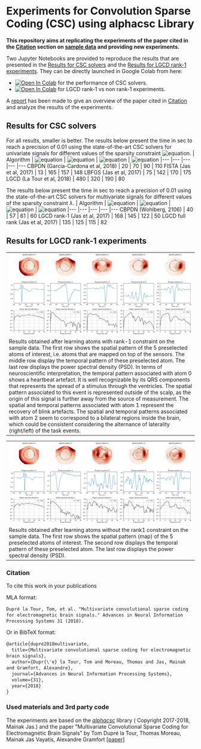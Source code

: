 # Experiments for Convolution Sparse Coding (CSC) using alphacsc Library

__This repository aims at replicating the experiments of the paper cited in the [Citation](#citation) section on [sample data](https://mne.tools/dev/generated/mne.datasets.sample.data_path.html) and providing new experiments.__

Two Jupyter Notebooks are provided to reproduce the results that are presented in the [Results for CSC solvers](#results-for-csc-solvers) and the [Results for LGCD rank-1 experiments](#Results-for-LGCD-rank-1-experiments). They can be directly launched in Google Colab from here:
- <a href="https://colab.research.google.com/github/dinalzein/CSC/blob/main/comparison_of_CSC_solvers.ipynb" target="_parent"><img src="https://colab.research.google.com/assets/colab-badge.svg" alt="Open In Colab"/></a> for the performance of CSC solvers.  
- <a href="https://colab.research.google.com/github/dinalzein/CSC/blob/main/LGCD_rank1_experiments.ipynb" target="_parent"><img src="https://colab.research.google.com/assets/colab-badge.svg" alt="Open In Colab"/></a> for LGCD rank-1 vs non rank-1 experiments.


A [report](./report.pdf) has been made to give an overview of the paper cited in [Citation](#citation) and analyze the results of the experiments.




## Results for CSC solvers
For all results, smaller is better.
The results below present the time in sec to reach a precision of 0.01 using the state-of-the-art CSC solvers for univariate signals for different values of the sparsity constraint ![equation](https://latex.codecogs.com/svg.image?%5Clambda).
| Algorithm                                 | ![equation](https://latex.codecogs.com/svg.image?%5Clambda%20=0.3) | ![equation](https://latex.codecogs.com/svg.image?%5Clambda%20=%201.)  | ![equation](https://latex.codecogs.com/svg.image?%5Clambda%20=%203.)   | ![equation](https://latex.codecogs.com/svg.image?%5Clambda%20=10.)
|---                                        |---    |---    |---    |---
CBPDN (Garcia-Cardona et al, 2018)          | 20    | 70    | 90    | 110
FISTA (Jas et al, 2017)                     | 13    | 165   | 157   | 148
LBFGS (Jas et al, 2017)                     | 75    | 142   | 170   | 175
LGCD  (La Tour et al, 2018)                 | 480   | 320   | 190   | 80

The results below present the time in sec to reach a precision of 0.01 using the state-of-the-art CSC solvers for multivariate signals for different values of the sparsity constraint $\lambda$.
| Algorithm                                 | ![equation](https://latex.codecogs.com/svg.image?%5Clambda%20=0.3) | ![equation](https://latex.codecogs.com/svg.image?%5Clambda%20=%201.)  | ![equation](https://latex.codecogs.com/svg.image?%5Clambda%20=%203.)   | ![equation](https://latex.codecogs.com/svg.image?%5Clambda%20=10.)
|---                                        |---    |---    |---    |---
CBPDN (Wohlberg, 2106)                      | 40    | 57    | 61    | 60
LGCD rank-1 (Jas et al, 2017)               | 168   | 145   | 122   | 50
LGCD full rank (Jas et al, 2017)            | 135   | 125   | 115   | 82



## Results for LGCD rank-1 experiments

<table style="width:100%; table-layout:fixed;">
	<tr>
		<td><img width="100%" src="image/LGCD_rank1.png"></td>
	</tr>
	<tr>
		<td> Results obtained after learning atoms with rank-1 constraint on the sample data. The first row shows the spatial pattern of the 5 preselected atoms of interest, i.e. atoms that are mapped on top of the sensors. The middle row display the temporal pattern of these preselected atom. The last row displays the power spectral density (PSD). In terms of neuroscientific interpretation, the temporal pattern associated with atom 0 shows a heartbeat artefact. It is well recognizable by its QRS components that represents the spread of a stimulus through the ventricles. The spatial pattern associated to this event is represented outside of the scalp, as the origin of this signal is further away from the source of measurement. The spatial and temporal patterns associated with atom 1 represent the recovery of blink artefacts. The spatial and temporal patterns associated with atom 2 seem to correspond to a bilateral regions inside the brain, which could be consistent considering the alternance of laterality (right/left) of the task events.</td>
	</tr>
</table>

<table style="width:100%; table-layout:fixed;">
	<tr>
		<td><img width="100%" src="image/LGCD_drop_rank1.png"></td>
	</tr>
	<tr>
		<td> Results obtained after learning atoms without the rank1 constraint on the sample data. The first row shows the spatial pattern (map) of the 5 preselected atoms of interest. The second row displays the temporal pattern of these preselected atom. The last row displays the power spectral density (PSD).</td>
	</tr>
</table>


### Citation
To cite this work in your publications

MLA format:
```
Dupré la Tour, Tom, et al. "Multivariate convolutional sparse coding for electromagnetic brain signals." Advances in Neural Information Processing Systems 31 (2018).
```
Or in BibTeX format:
```
@article{dupre2018multivariate,
  title={Multivariate convolutional sparse coding for electromagnetic brain signals},
  author={Dupr{\'e} la Tour, Tom and Moreau, Thomas and Jas, Mainak and Gramfort, Alexandre},
  journal={Advances in Neural Information Processing Systems},
  volume={31},
  year={2018}
}
```

### Used materials and 3rd party code
The experiments are based on the [*alphacsc*](https://alphacsc.github.io) library ( Copyright 2017-2018, Mainak Jas.) and the paper "Multivariate Convolutional Sparse Coding for Electromagnetic Brain Signals" by Tom Dupré la Tour, Thomas Moreau, Mainak Jas Vayatis, Alexandre Gramfort [[paper]](https://proceedings.neurips.cc/paper/2018/file/64f1f27bf1b4ec22924fd0acb550c235-Paper.pdf)
